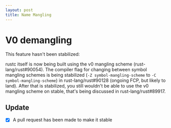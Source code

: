 ```yaml
---
layout: post
title: Name Mangling
---
```


# V0 demangling

This feature hasn't been stabilized:

rustc itself is now being built using the v0 mangling scheme (rust-lang/rust#90054).
The compiler flag for changing between symbol mangling schemes is being stabilized (`-Z symbol-mangling-scheme` to `-C symbol-mangling-scheme`) in rust-lang/rust#90128 (ongoing FCP, but likely to land).
After that is stabilized, you still wouldn't be able to use the v0 mangling scheme on stable, that's being discussed in rust-lang/rust#89917.

## Update

- [x] A pull request has been made to make it stable

